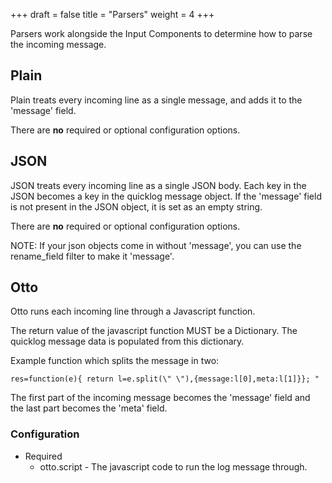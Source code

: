 +++
draft = false
title = "Parsers"
weight = 4
+++

Parsers work alongside the Input Components to determine how to parse the incoming message.

## Plain

Plain treats every incoming line as a single message, and adds it to the 'message' field.

There are **no** required or optional configuration options.

## JSON

JSON treats every incoming line as a single JSON body. Each key in the JSON becomes a
key in the quicklog message object. If the 'message' field is not present in
the JSON object, it is set as an empty string.

There are **no** required or optional configuration options.

NOTE: If your json objects come in without 'message', you can use the rename\_field filter
to make it 'message'.

## Otto

Otto runs each incoming line through a Javascript function.

The return value of the javascript function MUST be a Dictionary. The quicklog
message data is populated from this dictionary.

Example function which splits the message in two:

	res=function(e){ return l=e.split(\" \"),{message:l[0],meta:l[1]}}; "

The first part of the incoming message becomes the 'message' field and the last part becomes
the 'meta' field.

### Configuration

 * Required
   * otto.script - The javascript code to run the log message through.


